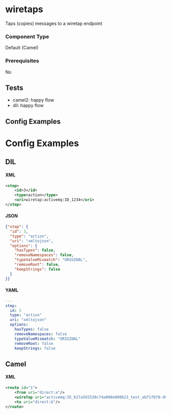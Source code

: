 # wiretaps

Taps (copies) messages to a wiretap endpoint

### Component Type

Default (Camel)

### Prerequisites

No

## Tests

- camel2: happy flow
- dil: happy flow

## Config Examples


# Config Examples

## DIL

#### XML

```xml
<step>
    <id>3</id>
    <type>action</type>
    <uri>wiretap:activemq:ID_1234</uri>
</step>
```

#### JSON

```json
{"step": {
  "id": 3,
  "type": "action",
  "uri": "xmltojson",
  "options": {
    "hasTypes": false,
    "removeNamespaces": false,
    "typeValueMismatch": "ORIGINAL",
    "removeRoot": false,
    "keepStrings": false
  }
}}
```

#### YAML

```yaml
---
step:
  id: 3
  type: "action"
  uri: "xmltojson"  
  options:
    hasTypes: false
    removeNamespaces: false
    typeValueMismatch: "ORIGINAL"
    removeRoot: false
    keepStrings: false
```

## Camel

#### XML

```xml
<route id="1">
    <from uri="direct:a"/>
    <wireTap uri="activemq:ID_627a592538c74a000e000623_test_ab71f070-d068-11ec-83f5-3747809ef661_BottomCenter" executorServiceRef="wiretapProfile"/>
    <to uri="direct:b"/>
</route>
```